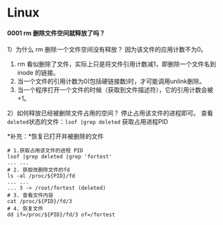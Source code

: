 
# Linux
#### 0001 rm 删除文件空间就释放了吗？

1）为什么 rm 删除一个文件空间没有释放？
因为该文件的应用计数不为0。
1. rm 看似删除了文件，实际上只是将文件引用计数减1，即删除一个文件名到 inode 的链接。
2. 当一个文件的引用计数为0(包括硬链接数)时，才可能调用unlink删除。
3. 当一个程序打开一个文件的时候（获取到文件描述符），它的引用计数会被+1。


2）如何释放已经被删除文件占用的空间？
停止占用该文件的进程即可。
查看`deleted`状态的文件：`lsof |grep deleted` 获取占用进程PID

*补充：*恢复已打开并被删除的文件
```SHELL
# 1.获取占用该文件的进程 PID
lsof |grep deleted |grep 'fortest'
... ...
# 2. 获取改删除文件的fd
ls -al /proc/${PID}/fd
... ...
... 3 -> /root/fortest (deleted)
# 3. 查看文件内容
cat /proc/${PID}/fd/3
# 4. 恢复文件
dd if=/proc/${PID}/fd/3 of=/fortest
```

